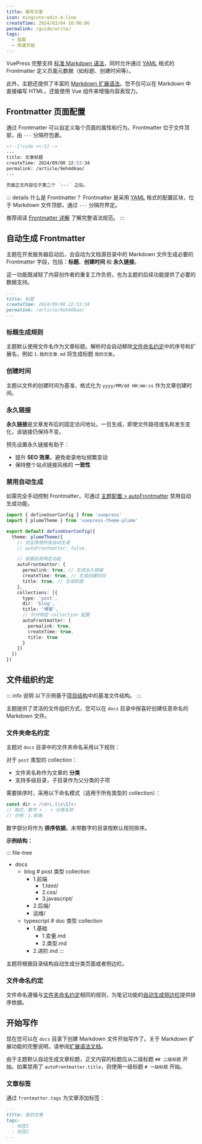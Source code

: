 ```yaml
---
title: 编写文章
icon: mingcute:edit-4-line
createTime: 2024/03/04 10:06:06
permalink: /guide/write/
tags:
  - 指南
  - 快速开始
---
```


VuePress 完整支持 [标准 Markdown 语法](../markdown/basic.md)，同时允许通过
[YAML](https://dev.to/paulasantamaria/introduction-to-yaml-125f)
格式的 Frontmatter 定义页面元数据（如标题、创建时间等）。

此外，主题还提供了丰富的 [Markdown 扩展语法](../markdown/extensions.md)。您不仅可以在 Markdown 中直接编写 HTML，还能使用 Vue 组件来增强内容表现力。

## Frontmatter 页面配置

通过 Frontmatter 可以自定义每个页面的属性和行为。Frontmatter 位于文件顶部，由 `---` 分隔符包裹。

```md title="post.md"
<!--[!code ++:5]-->
---
title: 文章标题
createTime: 2024/09/08 22:53:34
permalink: /article/9eh4d6ao/
---

页面正文内容位于第二个 `---` 之后。
```

::: details 什么是 Frontmatter？
Frontmatter 是采用 [YAML](https://dev.to/paulasantamaria/introduction-to-yaml-125f) 格式的配置区块，位于 Markdown 文件顶部，通过 `---` 分隔符界定。

推荐阅读 [Frontmatter 详解](../../../../4.教程/frontmatter.md) 了解完整语法规范。
:::

## 自动生成 Frontmatter

主题在开发服务器启动后，会自动为文档源目录中的 Markdown 文件生成必要的 Frontmatter 字段，包括：**标题**、**创建时间** 和 **永久链接**。

这一功能既减轻了内容创作者的重复工作负担，也为主题的后续功能提供了必要的数据支持。

```md
---
title: 标题
createTime: 2024/09/08 22:53:34
permalink: /article/9eh4d6ao/
---
```

### 标题生成规则

主题默认使用文件名作为文章标题。解析时会自动移除[文件命名约定](#文件夹命名约定)中的序号和扩展名，例如 `1.我的文章.md` 将生成标题 `我的文章`。

### 创建时间

主题以文件的创建时间为基准，格式化为 `yyyy/MM/dd HH:mm:ss` 作为文章创建时间。

### 永久链接

**永久链接**是文章发布后的固定访问地址。一旦生成，即使文件路径或名称发生变化，该链接仍保持不变。

预先设置永久链接有助于：

- 提升 **SEO 效果**，避免收录地址频繁变动
- 保持整个站点链接风格的 **一致性**

### 禁用自动生成

如需完全手动控制 Frontmatter，可通过 [主题配置 > autoFrontmatter](../../config/theme.md#autofrontmatter) 禁用自动生成功能。

```ts title=".vuepress/config.ts" twoslash
import { defineUserConfig } from 'vuepress'
import { plumeTheme } from 'vuepress-theme-plume'

export default defineUserConfig({
  theme: plumeTheme({
    // 完全禁用所有自动生成
    // autoFrontmatter: false,

    // 按需启用特定功能
    autoFrontmatter: {
      permalink: true, // 生成永久链接
      createTime: true, // 生成创建时间
      title: true, // 生成标题
    },
    collections: [{
      type: 'post',
      dir: 'blog',
      title: '博客',
      // 针对特定 collection 配置
      autoFrontmatter: {
        permalink: true,
        createTime: true,
        title: true
      }
    }]
  })
})
```

## 文件组织约定

::: info 说明
以下示例基于[项目结构](./project-structure.md)中的基准文件结构。
:::

主题提供了灵活的文件组织方式，您可以在 `docs` 目录中按喜好创建任意命名的 Markdown 文件。

### 文件夹命名约定

主题对 `docs` 目录中的文件夹命名采用以下规则：

对于 `post` 类型的 collection：

- 文件夹名称作为文章的 **分类**
- 支持多级目录，子目录作为父分类的子项

需要排序时，采用以下命名模式（适用于所有类型的 collection）：

```ts :no-line-numbers
const dir = /\d+\.[\s\S]+/
// 格式：数字 + . + 分类名称
// 示例：1.前端
```

数字部分将作为 **排序依据**。未带数字的目录按默认规则排序。

**示例结构：**

::: file-tree

- docs
  - blog \# post 类型 collection
    - 1.前端
      - 1.html/
      - 2.css/
      - 3.javascript/
    - 2.后端/
    - 运维/
  - typescript \# doc 类型 collection
    - 1.基础
      - 1.变量.md
      - 2.类型.md
    - 2.进阶.md
:::

主题将根据目录结构自动生成分类页面或者侧边栏。

### 文件命名约定

文件命名遵循与[文件夹命名约定](#文件夹命名约定)相同的规则，为笔记功能的[自动生成侧边栏](../../config/notes.md#自动生成侧边栏)提供排序依据。

## 开始写作

现在您可以在 `docs` 目录下创建 Markdown 文件开始写作了。关于 Markdown 扩展功能的完整说明，请参阅[扩展语法文档](../markdown/extensions.md)。

由于主题默认自动生成文章标题，正文内容的标题应从二级标题 `## 二级标题` 开始。如果禁用了 `autoFrontmatter.title`，则使用一级标题 `# 一级标题` 开始。

### 文章标签

通过 `frontmatter.tags` 为文章添加标签：

```md
---
title: 我的文章
tags:
  - 标签1
  - 标签2
---
```
